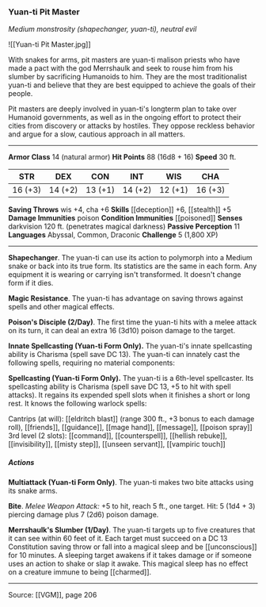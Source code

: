 ### Yuan-ti Pit Master
_Medium monstrosity (shapechanger, yuan-ti), neutral evil_

![[Yuan-ti Pit Master.jpg]]

With snakes for arms, pit masters are yuan-ti malison priests who have made a pact with the god Merrshaulk and seek to rouse him from his slumber by sacrificing Humanoids to him. They are the most traditionalist yuan-ti and believe that they are best equipped to achieve the goals of their people.

Pit masters are deeply involved in yuan-ti's longterm plan to take over Humanoid governments, as well as in the ongoing effort to protect their cities from discovery or attacks by hostiles. They oppose reckless behavior and argue for a slow, cautious approach in all matters.



---

**Armor Class** 14 (natural armor)
**Hit Points** 88 (16d8 + 16)
**Speed** 30 ft.

| STR     | DEX     | CON     | INT     | WIS     | CHA     |
|---------|---------|---------|---------|---------|---------|
| 16 (+3) | 14 (+2) | 13 (+1) | 14 (+2) | 12 (+1) | 16 (+3) |

**Saving Throws** wis +4, cha +6
**Skills** [[deception]] +6, [[stealth]] +5
**Damage Immunities** poison
**Condition Immunities** [[poisoned]]
**Senses** darkvision 120 ft. (penetrates magical darkness)
**Passive Perception** 11
**Languages** Abyssal, Common, Draconic
**Challenge** 5 (1,800 XP)

---

**Shapechanger**. The yuan-ti can use its action to polymorph into a Medium snake or back into its true form. Its statistics are the same in each form. Any equipment it is wearing or carrying isn't transformed. It doesn't change form if it dies.

**Magic Resistance**. The yuan-ti has advantage on saving throws against spells and other magical effects.

**Poison's Disciple (2/Day)**. The first time the yuan-ti hits with a melee attack on its turn, it can deal an extra 16 (3d10) poison damage to the target.

**Innate Spellcasting (Yuan-ti Form Only).** The yuan-ti's innate spellcasting ability is Charisma (spell save DC 13). The yuan-ti can innately cast the following spells, requiring no material components:

**Spellcasting (Yuan-ti Form Only).** The yuan-ti is a 6th-level spellcaster. Its spellcasting ability is Charisma (spell save DC 13, +5 to hit with spell attacks). It regains its expended spell slots when it finishes a short or long rest. It knows the following warlock spells:

Cantrips (at will): [[eldritch blast]] (range 300 ft., +3 bonus to each damage roll), [[friends]], [[guidance]], [[mage hand]], [[message]], [[poison spray]]
3rd level (2 slots): [[command]], [[counterspell]], [[hellish rebuke]], [[invisibility]], [[misty step]], [[unseen servant]], [[vampiric touch]]

##### Actions
**Multiattack (Yuan-ti Form Only)**. The yuan-ti makes two bite attacks using its snake arms.

**Bite**. _Melee Weapon Attack:_ +5 to hit, reach 5 ft., one target. Hit: 5 (1d4 + 3) piercing damage plus 7 (2d6) poison damage.

**Merrshaulk's Slumber (1/Day)**. The yuan-ti targets up to five creatures that it can see within 60 feet of it. Each target must succeed on a DC 13 Constitution saving throw or fall into a magical sleep and be [[unconscious]] for 10 minutes. A sleeping target awakens if it takes damage or if someone uses an action to shake or slap it awake. This magical sleep has no effect on a creature immune to being [[charmed]].


---

Source: [[VGM]], page 206
